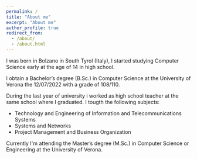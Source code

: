 ```yaml
---
permalink: /
title: "About me"
excerpt: "About me"
author_profile: true
redirect_from: 
  - /about/
  - /about.html
---
```


I was born in Bolzano in South Tyrol (Italy), I started studying Computer Science early at the age of 14 in high school.

I obtain a Bachelor’s degree (B.Sc.) in Computer Science at the University of Verona the 12/07/2022 with a grade of 108/110.

During the last year of university i worked as high school teacher at the same school where I graduated. I tougth the following subjects:
* Technology and Engineering of Information and Telecommunications Systems
* Systems and Networks
* Project Management and Business Organization

Currently I'm attending the Master’s degree (M.Sc.) in Computer Science or Engineering at the University of Verona.



